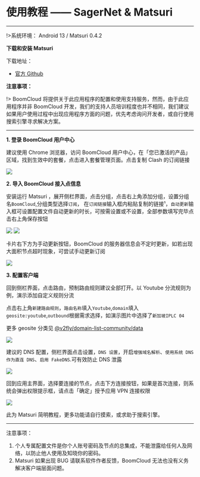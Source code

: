 # 使用教程 —— SagerNet & Matsuri

- - -

!>系统环境： Android 13 / Matsuri 0.4.2

**下载和安装 Matsuri**

下载地址：
- [官方 Github](https://github.com/MatsuriDayo/Matsuri/releases/download/0.4.2/Matsuri-0.4.2-arm64-v8a.apk)

**注意事项：**  

!> BoomCloud 将提供关于此应用程序的配置和使用支持服务，然而，由于此应用程序并非 BoomCloud 开发，我们的支持人员培训程度也并不相同，我们建议如果用户使用过程中出现应用程序方面的问题，优先考虑询问开发者，或自行使用搜索引擎寻求解决方案。

---


**1. 登录 BoomCloud 用户中心**

建议使用 Chrome 浏览器，访问 BoomCloud 用户中心，在「您已激活的产品」区域，找到生效中的套餐，点击进入套餐管理页面。点击复制 Clash 的订阅链接

![](../img/SagerNet&Matsuri/01.png)


**2. 导入 BoomCloud 接入点信息**

安装运行 Matsuri ，展开侧栏界面，点击分组，点击右上角添加分组，设置分组名`BoomCloud`,分组类型选择`订阅`， 在`订阅链接`输入框内粘贴复制的链接¹，`自动更新`输入框可设置配置文件自动更新的时长，可按需设置或不设置，全部参数填写完毕点击右上角保存按钮

![](../img/SagerNet&Matsuri/02.png) ![](../img/SagerNet&Matsuri/03.png)

卡片右下方为手动更新按钮，BoomCloud 的服务器信息会不定时更新，如若出现大面积节点超时现象，可尝试手动更新订阅

![](../img/SagerNet&Matsuri/07.png)

**3. 配置客户端**

回到侧栏界面，点击路由，预制路由规则建议全部打开。以 Youtube 分流规则为例，演示添加自定义规则分流

点击右上角`新建路由规则`，`路由名称`填入`Youtube`,`domain`填入`geosite:youtube`,`outbound`根据需求选择，如演示图片中选择了`新加坡IPLC 04`

更多 geosite 分类见 [@v2fly/domain-list-community/data](https://github.com/v2fly/domain-list-community/tree/master/data)

![](../img/SagerNet&Matsuri/04.png)

建议的 DNS 配置，侧栏界面点击设置，`DNS 设置`，开启`增强域名解析`、`使用系统 DNS 作为直连 DNS`、`启用 FakeDNS`.可有效防止 DNS 泄露

![](../img/SagerNet&Matsuri/06.png)

回到应用主界面，选择要连接的节点，点击下方连接按钮，如果是首次连接，则系统会弹出权限提示框，请点击「确定」授予应用 VPN 连接权限


![](../img/SagerNet&Matsuri/05.png)


此为 Matsuri 简明教程，更多功能请自行摸索，或求助于搜索引擎。

- - -
注意事项：  
1. 个人专属配置文件是你个人账号密码及节点的总集成，不能泄露给任何人及网络，以防止他人使用及知晓你的密码。  
2. Matsuri 如果出现 BUG 请联系软件作者反馈，BoomCloud 无法也没有义务解决客户端层面问题。
